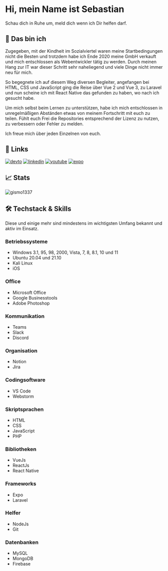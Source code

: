 
 # Hi, mein Name ist Sebastian
Schau dich in Ruhe um, meld dich wenn ich Dir helfen darf.


## 🚀 Das bin ich 
Zugegeben, mit der Kindheit im Sozialviertel waren meine Startbedingungen nicht die Besten und trotzdem habe ich Ende 2020 meine GmbH verkauft und mich entschlossen als Webentwickler tätig zu werden. Durch meinen Hang zur IT war dieser Schritt sehr naheliegend und viele Dinge nicht immer neu für mich.

So begegnete ich auf diesem Weg diversen Begleiter, angefangen bei HTML, CSS und JavaScript ging die Reise über Vue 2 und Vue 3, zu Laravel und nun scheine ich mit React Native das gefunden zu haben, wo nach ich gesucht habe.

Um mich selbst beim Lernen zu unterstützen, habe ich mich entschlossen in unregelmäßigen Abständen etwas von meinem Fortschritt mit euch zu teilen. Fühlt euch Frei die Repositories entsprechend der Lizenz zu nutzen, zu verbessern oder Fehler zu melden. 

Ich freue mich über jeden Einzelnen von euch.

## 🔗 Links
[![devto](https://img.shields.io/badge/dev.to-000?style=for-the-badge&logo=dev.to&logoColor=white)](https://dev.to/gismo1337)
[![linkedin](https://img.shields.io/badge/linkedin-0A66C2?style=for-the-badge&logo=linkedin&logoColor=white)](https://www.linkedin.com/in/sebastianrichter1337/)
[![youtube](https://img.shields.io/badge/youtube-f70025?style=for-the-badge&logo=youtube&logoColor=white)](https://www.youtube.com/gismo1337dev)
[![expo](https://img.shields.io/badge/expo-000000?style=for-the-badge&logo=expo&logoColor=white)](https://expo.dev/@g1sm0?tab=snacks)


## 📈 Stats
<p><img align="center" src="https://github-readme-streak-stats.herokuapp.com/?user=gismo1337&" alt="gismo1337" /></p>

## 🛠 Techstack & Skills
Diese und einige mehr sind mindestens im wichtigsten Umfang bekannt und aktiv im Einsatz.

### Betriebssysteme
- Windows 3.1, 95, 98, 2000, Vista, 7, 8, 8.1, 10 und 11 
- Ubuntu 20.04 und 21.10 
- Kali Linux 
- iOS

### Office
- Microsoft Office 
- Google Businesstools 
- Adobe Photoshop 

### Kommunikation
- Teams 
- Slack 
- Discord 

### Organisation
- Notion
- Jira 

### Codingsoftware
- VS Code 
- Webstorm 

### Skriptsprachen
- HTML 
- CSS 
- JavaScript 
- PHP  

### Bibliotheken 
- VueJs 
- ReactJs 
- React Native 

### Frameworks
- Expo 
- Laravel

### Helfer
- NodeJs
- Git

### Datenbanken
- MySQL
- MongoDB
- Firebase




